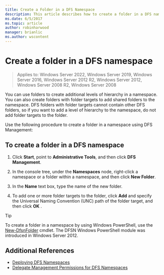 ```yaml
---
title: Create a Folder in a DFS Namespace
description: This article describes how to create a folder in a DFS namespace
ms.date: 6/5/2017
ms.topic: article
author: robinharwood
manager: brianlic
ms.author: wscontent
---
```

# Create a folder in a DFS namespace

>Applies to: Windows Server 2022, Windows Server 2019, Windows Server 2016, Windows Server 2012 R2, Windows Server 2012, Windows Server 2008 R2, Windows Server 2008

You can use folders to create additional levels of hierarchy in a namespace. You can also create folders with folder targets to add shared folders to the namespace. DFS folders with folder targets cannot contain other DFS folders, so if you want to add a level of hierarchy to the namespace, do not add folder targets to the folder.

Use the following procedure to create a folder in a namespace using DFS Management:

## To create a folder in a DFS namespace

1.  Click **Start**, point to **Administrative Tools**, and then click **DFS Management**.

2.  In the console tree, under the **Namespaces** node, right-click a namespace or a folder within a namespace, and then click **New Folder**.

3.  In the **Name** text box, type the name of the new folder.

4.  To add one or more folder targets to the folder, click **Add** and specify the Universal Naming Convention (UNC) path of the folder target, and then click **OK** .


> [!TIP]
> To create a folder in a namespace by using Windows PowerShell, use the [New-DfsnFolder](/powershell/module/dfsn/new-dfsnfolder)
cmdlet. The DFSN Windows PowerShell module was introduced in Windows Server 2012.


## Additional References

-   [Deploying DFS Namespaces](deploying-dfs-namespaces.md)
-   [Delegate Management Permissions for DFS Namespaces](delegate-management-permissions-for-dfs-namespaces.md)
